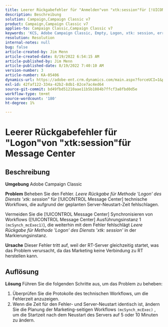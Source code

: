 ```yaml
---
title: Leerer Rückgabefehler für "Anmelden"von "xtk:session"für [!UICONTROL Message Center]
description: Beschreibung
solution: Campaign,Campaign Classic v7
product: Campaign,Campaign Classic v7
applies-to: Campaign Classic,Campaign Classic v7
keywords: 'KCS, Adobe Campaign Classic, Empty, Logon, xtk: session, error, Messege Center, Technical workflow'
resolution: Resolution
internal-notes: null
bug: false
article-created-by: Jim Menn
article-created-date: 8/19/2022 6:54:15 AM
article-published-by: Jim Menn
article-published-date: 8/19/2022 7:40:10 AM
version-number: 3
article-number: KA-05406
dynamics-url: https://adobe-ent.crm.dynamics.com/main.aspx?forceUCI=1&pagetype=entityrecord&etn=knowledgearticle&id=bccbb0bb-8b1f-ed11-b83e-0022480866ad
exl-id: 42faf122-334a-42b2-8db1-82ce7ac4ed64
source-git-commit: bd49fbd51210aae11b5b1084b7ffcf3a8fbd0d5e
workflow-type: tm+mt
source-wordcount: '180'
ht-degree: 1%

---
```


# Leerer Rückgabefehler für &quot;Logon&quot;von &quot;xtk:session&quot;für Message Center

## Beschreibung


<b>Umgebung</b>
Adobe Campaign Classic

<b>Problem</b>
Beheben Sie den Fehler. *Leere Rückgabe für Methode &#39;Logon&#39; des Diensts &#39;xtk: session*&quot; für [!UICONTROL Message Center] technische Workflows, die aufgrund der geplanten Server-Neustart-Zeit fehlschlagen.

Vermeiden Sie die [!UICONTROL Message Center] Synchronisieren von Workflows ([!UICONTROL Message Center] Ausführungsinstanz 1 `(mcSynch_mcExec1)`), die weiterhin mit dem Fehler fehlschlägt *Leere Rückgabe für Methode &#39;Logon&#39; des Diensts &#39;xtk: session&#39;* in der Markierungsinstanz.

<b>Ursache</b>
Dieser Fehler tritt auf, weil der RT-Server gleichzeitig startet, was das Problem verursacht, da das Marketing keine Verbindung zu RT herstellen kann.


## Auflösung


<b>Lösung</b>
Führen Sie die folgenden Schritte aus, um das Problem zu beheben:

1. Überprüfen Sie die Protokolle des technischen Workflows, um die Fehlerzeit anzuzeigen.
2. Wenn die Zeit für den Fehler- und Server-Neustart identisch ist, ändern Sie die Planung der Marketing-seitigen Workflows `(mcSynch_mcExec)` , um die Startzeit nach dem Neustart des Servers auf 5 oder 10 Minuten zu ändern.
